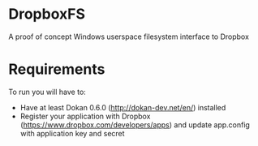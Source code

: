 DropboxFS
=========

A proof of concept Windows userspace filesystem interface to Dropbox

Requirements
=========
To run you will have to:
 * Have at least Dokan 0.6.0 (http://dokan-dev.net/en/) installed
 * Register your application with Dropbox (https://www.dropbox.com/developers/apps) and update app.config with application key and secret

